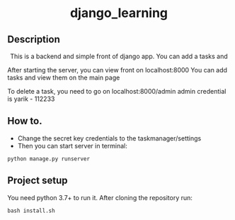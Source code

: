 <h1 align="center">django_learning</h1>

## Description
<p align="center">
This is a backend and simple front of django app.
You can add a tasks and 

After starting the server, you can view front on localhost:8000
You can add tasks and view them on the main page

To delete a task, you need to go on localhost:8000/admin
admin credential is yarik - 112233 

## How to.

- Change the secret key credentials to the taskmanager/settings
- Then you can start server in terminal:
```
python manage.py runserver
```


## Project setup
You need python 3.7+ to run it.
After cloning the repository run:
```
bash install.sh
```